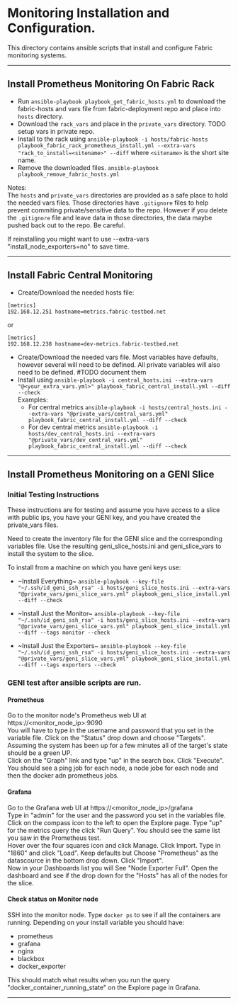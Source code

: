 # Monitoring Installation and Configuration.
This directory contains ansible scripts that install and configure Fabric monitoring systems.


-----
## Install Prometheus Monitoring On Fabric Rack

* Run `ansible-playbook playbook_get_fabric_hosts.yml`  to download the fabric-hosts and vars file from fabric-deployment repo and place into `hosts` directory.  
* Download the `rack_vars` and place in the `private_vars` directory. TODO setup vars in private repo.
* Install to the rack using `ansible-playbook -i hosts/fabric-hosts playbook_fabric_rack_prometheus_install.yml --extra-vars "rack_to_install=<sitename>" --diff` where `<sitename>` is the short site name.
* Remove the downloaded files. `ansible-playbook playbook_remove_fabric_hosts.yml`

Notes:  
The `hosts` and `private_vars` directories are provided as a safe place to hold the needed vars files. Those directories have `.gitignore` files to help prevent commiting private/sensitive data to the repo. However if you delete the `.gitignore` file and leave data in those directories, the data maybe pushed back out to the repo. Be careful. 

If reinstalling you might want to use --extra-vars "install_node_exporters=no" to save time.


-----
## Install Fabric Central Monitoring

* Create/Download the needed hosts file:
```
[metrics]
192.168.12.251 hostname=metrics.fabric-testbed.net
```
or
```
[metrics]
192.168.12.238 hostname=dev-metrics.fabric-testbed.net
```
* Create/Download the needed vars file. Most variables have defaults, however several will need to be defined. All private variables will also need to be defined. #TODO document them
* Install using `ansible-playbook -i central_hosts.ini --extra-vars "@<your_extra_vars.yml>" playbook_fabric_central_install.yml --diff --check`  
  Examples:
  * For central metrics `ansible-playbook -i hosts/central_hosts.ini --extra-vars "@private_vars/central_vars.yml" playbook_fabric_central_install.yml --diff --check`
  * For dev central metrics `ansible-playbook -i hosts/dev_central_hosts.ini --extra-vars "@private_vars/dev_central_vars.yml" playbook_fabric_central_install.yml --diff --check`
  
-----
## Install Prometheus Monitoring on a GENI Slice

### Initial Testing Instructions
These instructions are for testing and assume you have access to a slice with public ips, you have your GENI key, and you have created the private_vars files. 

Need to create the inventory file for the GENI slice and the corresponding variables file. Use the resulting geni_slice_hosts.ini and geni_slice_vars to install the system to the slice. 

To install from a machine on which you have geni keys use: 

* ~Install Everything~ `ansible-playbook --key-file "~/.ssh/id_geni_ssh_rsa" -i hosts/geni_slice_hosts.ini --extra-vars "@private_vars/geni_slice_vars.yml" playbook_geni_slice_install.yml --diff --check`

* ~Install Just the Monitor~ `ansible-playbook --key-file "~/.ssh/id_geni_ssh_rsa" -i hosts/geni_slice_hosts.ini --extra-vars "@private_vars/geni_slice_vars.yml" playbook_geni_slice_install.yml --diff --tags monitor --check`

* ~Install Just the Exporters~ `ansible-playbook --key-file "~/.ssh/id_geni_ssh_rsa" -i hosts/geni_slice_hosts.ini --extra-vars "@private_vars/geni_slice_vars.yml" playbook_geni_slice_install.yml --diff --tags exporters --check`

### GENI test after ansible scripts are run.
#### Prometheus
Go to the monitor node's Prometheus web UI at https://<monitor_node_ip>:9090  
You will have to type in the username and password that you set in the variable file.
Click on the "Status" drop down and choose "Targets".  Assuming the system has been up for a few minutes all of the target's state should be a green UP.  
Click on the "Graph" link and type "up" in the search box. Click "Execute". You should see a ping job for each node, a node jobe for each node and then the docker adn prometheus jobs.

#### Grafana
Go to the Grafana web UI at https://<monitor_node_ip>/grafana  
Type in "admin" for the user and the password you set in the variables file.  
Click on the compass icon to the left to open the Explore page. Type "up" for the metrics query the click "Run Query". You should see the same list you saw in the Prometheus test.  
Hover over the four squares icon and click Manage.  Click Import. Type in "1860" and click "Load". Keep defaults but Choose "Prometheus" as the datascource in the bottom drop down. Click "Import".  
Now in your Dashboards list you will See "Node Exporter Full". Open the dashboard and see if the drop down for the "Hosts" has all of the nodes for the slice.
#### Check status on Monitor node
SSH into the monitor node. Type `docker ps` to see if all the containers are running. Depending on your install variable you should have: 
* prometheus
* grafana
* nginx
* blackbox
* docker_exporter

This should match what results when you run the query "docker_container_running_state" on the Explore page in Grafana.  

-----
